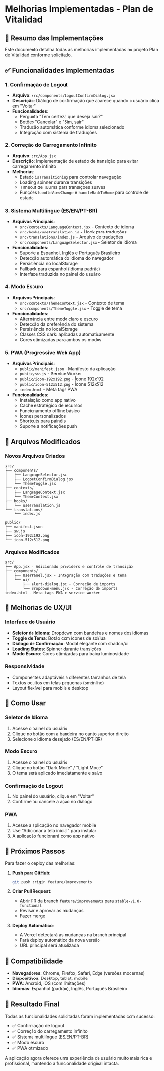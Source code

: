 # Melhorias Implementadas - Plan de Vitalidad

## 🎯 Resumo das Implementações

Este documento detalha todas as melhorias implementadas no projeto Plan de Vitalidad conforme solicitado.

## ✅ Funcionalidades Implementadas

### 1. Confirmação de Logout
- **Arquivo**: `src/components/LogoutConfirmDialog.jsx`
- **Descrição**: Diálogo de confirmação que aparece quando o usuário clica em "Voltar"
- **Funcionalidades**:
  - Pergunta "Tem certeza que deseja sair?"
  - Botões "Cancelar" e "Sim, sair"
  - Tradução automática conforme idioma selecionado
  - Integração com sistema de traduções

### 2. Correção do Carregamento Infinito
- **Arquivo**: `src/App.jsx`
- **Descrição**: Implementação de estado de transição para evitar carregamento infinito
- **Melhorias**:
  - Estado `isTransitioning` para controlar navegação
  - Loading spinner durante transições
  - Timeout de 100ms para transições suaves
  - Funções `handleViewChange` e `handleBackToHome` para controle de estado

### 3. Sistema Multilíngue (ES/EN/PT-BR)
- **Arquivos Principais**:
  - `src/contexts/LanguageContext.jsx` - Contexto de idioma
  - `src/hooks/useTranslation.js` - Hook para traduções
  - `src/translations/index.js` - Arquivo de traduções
  - `src/components/LanguageSelector.jsx` - Seletor de idioma
- **Funcionalidades**:
  - Suporte a Espanhol, Inglês e Português Brasileiro
  - Detecção automática do idioma do navegador
  - Persistência no localStorage
  - Fallback para espanhol (idioma padrão)
  - Interface traduzida no painel do usuário

### 4. Modo Escuro
- **Arquivos Principais**:
  - `src/contexts/ThemeContext.jsx` - Contexto de tema
  - `src/components/ThemeToggle.jsx` - Toggle de tema
- **Funcionalidades**:
  - Alternância entre modo claro e escuro
  - Detecção da preferência do sistema
  - Persistência no localStorage
  - Classes CSS dark: aplicadas automaticamente
  - Cores otimizadas para ambos os modos

### 5. PWA (Progressive Web App)
- **Arquivos Principais**:
  - `public/manifest.json` - Manifesto da aplicação
  - `public/sw.js` - Service Worker
  - `public/icon-192x192.png` - Ícone 192x192
  - `public/icon-512x512.png` - Ícone 512x512
  - `index.html` - Meta tags PWA
- **Funcionalidades**:
  - Instalação como app nativo
  - Cache estratégico de recursos
  - Funcionamento offline básico
  - Ícones personalizados
  - Shortcuts para painéis
  - Suporte a notificações push

## 🔧 Arquivos Modificados

### Novos Arquivos Criados
```
src/
├── components/
│   ├── LanguageSelector.jsx
│   ├── LogoutConfirmDialog.jsx
│   └── ThemeToggle.jsx
├── contexts/
│   ├── LanguageContext.jsx
│   └── ThemeContext.jsx
├── hooks/
│   └── useTranslation.js
└── translations/
    └── index.js

public/
├── manifest.json
├── sw.js
├── icon-192x192.png
└── icon-512x512.png
```

### Arquivos Modificados
```
src/
├── App.jsx - Adicionado providers e controle de transição
├── components/
│   ├── UserPanel.jsx - Integração com traduções e tema
│   └── ui/
│       ├── alert-dialog.jsx - Correção de imports
│       └── dropdown-menu.jsx - Correção de imports
index.html - Meta tags PWA e service worker
```

## 🎨 Melhorias de UX/UI

### Interface do Usuário
- **Seletor de Idioma**: Dropdown com bandeiras e nomes dos idiomas
- **Toggle de Tema**: Botão com ícones de sol/lua
- **Diálogo de Confirmação**: Modal elegante com shadcn/ui
- **Loading States**: Spinner durante transições
- **Modo Escuro**: Cores otimizadas para baixa luminosidade

### Responsividade
- Componentes adaptáveis a diferentes tamanhos de tela
- Textos ocultos em telas pequenas (sm:inline)
- Layout flexível para mobile e desktop

## 🚀 Como Usar

### Seletor de Idioma
1. Acesse o painel do usuário
2. Clique no botão com a bandeira no canto superior direito
3. Selecione o idioma desejado (ES/EN/PT-BR)

### Modo Escuro
1. Acesse o painel do usuário
2. Clique no botão "Dark Mode" / "Light Mode"
3. O tema será aplicado imediatamente e salvo

### Confirmação de Logout
1. No painel do usuário, clique em "Voltar"
2. Confirme ou cancele a ação no diálogo

### PWA
1. Acesse a aplicação no navegador mobile
2. Use "Adicionar à tela inicial" para instalar
3. A aplicação funcionará como app nativo

## 🔄 Próximos Passos

Para fazer o deploy das melhorias:

1. **Push para GitHub**:
   ```bash
   git push origin feature/improvements
   ```

2. **Criar Pull Request**:
   - Abrir PR da branch `feature/improvements` para `stable-v1.0-functional`
   - Revisar e aprovar as mudanças
   - Fazer merge

3. **Deploy Automático**:
   - A Vercel detectará as mudanças na branch principal
   - Fará deploy automático da nova versão
   - URL principal será atualizada

## 📱 Compatibilidade

- **Navegadores**: Chrome, Firefox, Safari, Edge (versões modernas)
- **Dispositivos**: Desktop, tablet, mobile
- **PWA**: Android, iOS (com limitações)
- **Idiomas**: Espanhol (padrão), Inglês, Português Brasileiro

## 🎉 Resultado Final

Todas as funcionalidades solicitadas foram implementadas com sucesso:
- ✅ Confirmação de logout
- ✅ Correção do carregamento infinito
- ✅ Sistema multilíngue (ES/EN/PT-BR)
- ✅ Modo escuro
- ✅ PWA otimizado

A aplicação agora oferece uma experiência de usuário muito mais rica e profissional, mantendo a funcionalidade original intacta.

